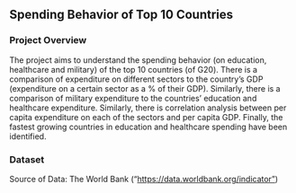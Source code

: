## Spending Behavior of Top 10 Countries

### Project Overview
The project aims to understand the spending behavior (on education, healthcare and military) of the top 10 countries (of G20). There is a comparison of expenditure on different sectors to the country’s GDP (expenditure on a certain sector as a % of their GDP). Similarly, there is a comparison of military expenditure to the countries’ education and healthcare expenditure. Similarly, there is correlation analysis between per capita expenditure on each of the sectors and per capita GDP. Finally, the fastest growing countries in education and healthcare spending have been identified. 

### Dataset
Source of Data: The World Bank (“https://data.worldbank.org/indicator”)

